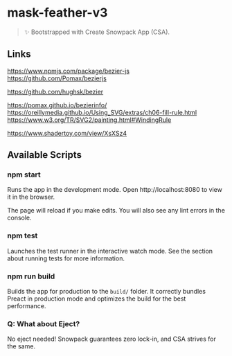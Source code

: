 # mask-feather-v3

> ✨ Bootstrapped with Create Snowpack App (CSA).

## Links 

https://www.npmjs.com/package/bezier-js
https://github.com/Pomax/bezierjs

https://github.com/hughsk/bezier

https://pomax.github.io/bezierinfo/
https://oreillymedia.github.io/Using_SVG/extras/ch06-fill-rule.html
https://www.w3.org/TR/SVG2/painting.html#WindingRule

https://www.shadertoy.com/view/XsXSz4

## Available Scripts

### npm start

Runs the app in the development mode.
Open http://localhost:8080 to view it in the browser.

The page will reload if you make edits.
You will also see any lint errors in the console.

### npm test

Launches the test runner in the interactive watch mode.
See the section about running tests for more information.

### npm run build

Builds the app for production to the `build/` folder.
It correctly bundles Preact in production mode and optimizes the build for the best performance.

### Q: What about Eject?

No eject needed! Snowpack guarantees zero lock-in, and CSA strives for the same.
